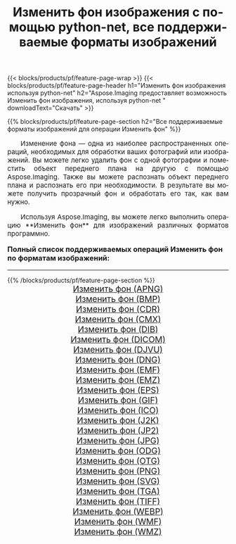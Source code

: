 ﻿---
title: Изменить фон изображения с помощью python-net, все поддерживаемые форматы изображений 
weight: 3920
url: /ru/python-net/change-background/ 
lang: ru
langdirlevel: 2
locales: zh-hans,ja,it,ru,de,es,fr,nl,id,lt,pl,pt,vi,tr,ko,zh-hant,ar,hi,th,sv,cs,uk,he
description: Используя Aspose.Imaging, вы можете легко Изменить фон изображения используя python-net
---

{{< blocks/products/pf/feature-page-wrap >}}
{{< blocks/products/pf/feature-page-header h1="Изменить фон изображения используя python-net" h2="Aspose.Imaging предоставляет возможность Изменить фон изображения, используя python-net " downloadText="Скачать" >}}


{{% blocks/products/pf/feature-page-section  h2="Все поддерживаемые форматы изображений для операции Изменить фон" %}}
<p align="justify" style="text-indent:2em;font-size:15px;">
Изменение фона — одна из наиболее распространенных операций, необходимых для обработки ваших фотографий или изображений. Вы можете легко удалить фон с одной фотографии и поместить объект переднего плана на другую с помощью Aspose.Imaging. Также вы можете распознать объект переднего плана и распознать его при необходимости. В результате вы можете получить прозрачный фон и обработать его так, как вам нужно.
</p>
<p align="justify" style="text-indent:2em;font-size:15px;">
Используя Aspose.Imaging, вы можете легко выполнить операцию **Изменить фон** для изображений различных форматов программно.
</p>
<h3 style="margin-top:16px;">
Полный список поддерживаемых операций Изменить фон по форматам изображений:
</h3>
<hr/>
{{% /blocks/products/pf/feature-page-section %}}
<div class="container-fluid productfamilypage bg-gray">
    <div class="convertypes bg-gray agp-content section">
        <div class="container">
		<div class="row other-converters" style="gap: 10px;font-size: 19px;text-align:center;">
		    <div class='col-md-3 other-converter remove-lp remove-rp'><a href="/imaging/ru/python-net/change-background/apng/" style="padding:15px;">Изменить фон (APNG)</a></div><div class='col-md-3 other-converter remove-lp remove-rp'><a href="/imaging/ru/python-net/change-background/bmp/" style="padding:15px;">Изменить фон (BMP)</a></div><div class='col-md-3 other-converter remove-lp remove-rp'><a href="/imaging/ru/python-net/change-background/cdr/" style="padding:15px;">Изменить фон (CDR)</a></div><div class='col-md-3 other-converter remove-lp remove-rp'><a href="/imaging/ru/python-net/change-background/cmx/" style="padding:15px;">Изменить фон (CMX)</a></div><div class='col-md-3 other-converter remove-lp remove-rp'><a href="/imaging/ru/python-net/change-background/dib/" style="padding:15px;">Изменить фон (DIB)</a></div><div class='col-md-3 other-converter remove-lp remove-rp'><a href="/imaging/ru/python-net/change-background/dicom/" style="padding:15px;">Изменить фон (DICOM)</a></div><div class='col-md-3 other-converter remove-lp remove-rp'><a href="/imaging/ru/python-net/change-background/djvu/" style="padding:15px;">Изменить фон (DJVU)</a></div><div class='col-md-3 other-converter remove-lp remove-rp'><a href="/imaging/ru/python-net/change-background/dng/" style="padding:15px;">Изменить фон (DNG)</a></div><div class='col-md-3 other-converter remove-lp remove-rp'><a href="/imaging/ru/python-net/change-background/emf/" style="padding:15px;">Изменить фон (EMF)</a></div><div class='col-md-3 other-converter remove-lp remove-rp'><a href="/imaging/ru/python-net/change-background/emz/" style="padding:15px;">Изменить фон (EMZ)</a></div><div class='col-md-3 other-converter remove-lp remove-rp'><a href="/imaging/ru/python-net/change-background/eps/" style="padding:15px;">Изменить фон (EPS)</a></div><div class='col-md-3 other-converter remove-lp remove-rp'><a href="/imaging/ru/python-net/change-background/gif/" style="padding:15px;">Изменить фон (GIF)</a></div><div class='col-md-3 other-converter remove-lp remove-rp'><a href="/imaging/ru/python-net/change-background/ico/" style="padding:15px;">Изменить фон (ICO)</a></div><div class='col-md-3 other-converter remove-lp remove-rp'><a href="/imaging/ru/python-net/change-background/j2k/" style="padding:15px;">Изменить фон (J2K)</a></div><div class='col-md-3 other-converter remove-lp remove-rp'><a href="/imaging/ru/python-net/change-background/jp2/" style="padding:15px;">Изменить фон (JP2)</a></div><div class='col-md-3 other-converter remove-lp remove-rp'><a href="/imaging/ru/python-net/change-background/jpg/" style="padding:15px;">Изменить фон (JPG)</a></div><div class='col-md-3 other-converter remove-lp remove-rp'><a href="/imaging/ru/python-net/change-background/odg/" style="padding:15px;">Изменить фон (ODG)</a></div><div class='col-md-3 other-converter remove-lp remove-rp'><a href="/imaging/ru/python-net/change-background/otg/" style="padding:15px;">Изменить фон (OTG)</a></div><div class='col-md-3 other-converter remove-lp remove-rp'><a href="/imaging/ru/python-net/change-background/png/" style="padding:15px;">Изменить фон (PNG)</a></div><div class='col-md-3 other-converter remove-lp remove-rp'><a href="/imaging/ru/python-net/change-background/svg/" style="padding:15px;">Изменить фон (SVG)</a></div><div class='col-md-3 other-converter remove-lp remove-rp'><a href="/imaging/ru/python-net/change-background/tga/" style="padding:15px;">Изменить фон (TGA)</a></div><div class='col-md-3 other-converter remove-lp remove-rp'><a href="/imaging/ru/python-net/change-background/tiff/" style="padding:15px;">Изменить фон (TIFF)</a></div><div class='col-md-3 other-converter remove-lp remove-rp'><a href="/imaging/ru/python-net/change-background/webp/" style="padding:15px;">Изменить фон (WEBP)</a></div><div class='col-md-3 other-converter remove-lp remove-rp'><a href="/imaging/ru/python-net/change-background/wmf/" style="padding:15px;">Изменить фон (WMF)</a></div><div class='col-md-3 other-converter remove-lp remove-rp'><a href="/imaging/ru/python-net/change-background/wmz/" style="padding:15px;">Изменить фон (WMZ)</a></div>
                </div>
        </div>
    </div>
</div>
<br/>
